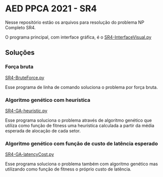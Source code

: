 # AED PPCA 2021 - SR4

Nesse repositório estão os arquivos para resolução do problema NP Completo SR4.



O programa principal, com interface gráfica, é o [SR4-InterfaceVisual.py](https://github.com/gilliardmacedo/aed-ppca-2021-sr4/blob/master/SR4-InterfaceVisual.py)


## Soluções

### Força bruta

[SR4-BruteForce.py](https://github.com/gilliardmacedo/aed-ppca-2021-sr4/blob/master/SR4-BruteForce.py)

Esse programa de linha de comando soluciona o problema por força bruta.

### Algoritmo genético com heurística

[SR4-GA-heuristic.py](https://github.com/gilliardmacedo/aed-ppca-2021-sr4/blob/master/SR4-GA-heuristic.py)

Esse programa soluciona o problema através de algoritmo genético que utiliza como função de fitness uma heurística calculada a partir da média esperada de alocação de cada setor.

### Algoritmo genético com função de custo de latência esperado

[SR4-GA-latencyCost.py](https://github.com/gilliardmacedo/aed-ppca-2021-sr4/blob/master/SR4-GA-latencyCost.py)

Esse programa soluciona o problema também com algoritmo genético mas utilizando como função de fitness o próprio custo de latência.
